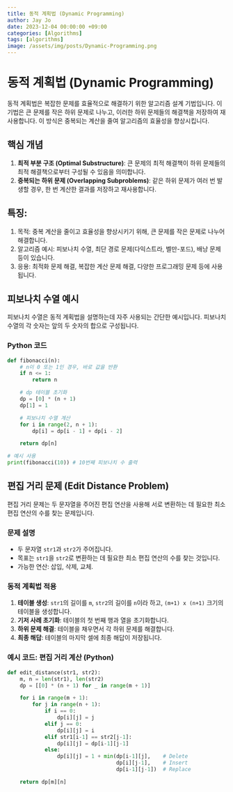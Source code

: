 ```yaml
---
title: 동적 계획법 (Dynamic Programming)
author: Jay Jo
date: 2023-12-04 00:00:00 +09:00
categories: [Algorithms]
tags: [algorithms]
image: /assets/img/posts/Dynamic-Programming.png
---
```


# 동적 계획법 (Dynamic Programming)

동적 계획법은 복잡한 문제를 효율적으로 해결하기 위한 알고리즘 설계 기법입니다. 이 기법은 큰 문제를 작은 하위 문제로 나누고, 이러한 하위 문제들의 해결책을 저장하여 재사용합니다. 이 방식은 중복되는 계산을 줄여 알고리즘의 효율성을 향상시킵니다.

## 핵심 개념
1. **최적 부분 구조 (Optimal Substructure)**: 큰 문제의 최적 해결책이 하위 문제들의 최적 해결책으로부터 구성될 수 있음을 의미합니다.
2. **중복되는 하위 문제 (Overlapping Subproblems)**: 같은 하위 문제가 여러 번 발생할 경우, 한 번 계산한 결과를 저장하고 재사용합니다.

## 특징:

1. 목적: 중복 계산을 줄이고 효율성을 향상시키기 위해, 큰 문제를 작은 문제로 나누어 해결합니다.
2. 알고리즘 예시: 피보나치 수열, 최단 경로 문제(다익스트라, 벨만-포드), 배낭 문제 등이 있습니다.
3. 응용: 최적화 문제 해결, 복잡한 계산 문제 해결, 다양한 프로그래밍 문제 등에 사용됩니다.

## 피보나치 수열 예시

피보나치 수열은 동적 계획법을 설명하는데 자주 사용되는 간단한 예시입니다. 피보나치 수열의 각 숫자는 앞의 두 숫자의 합으로 구성됩니다.

### Python 코드

```python
def fibonacci(n):
    # n이 0 또는 1인 경우, 바로 값을 반환
    if n <= 1:
        return n

    # dp 테이블 초기화
    dp = [0] * (n + 1)
    dp[1] = 1

    # 피보나치 수열 계산
    for i in range(2, n + 1):
        dp[i] = dp[i - 1] + dp[i - 2]

    return dp[n]

# 예시 사용
print(fibonacci(10)) # 10번째 피보나치 수 출력
```

## 편집 거리 문제 (Edit Distance Problem)

편집 거리 문제는 두 문자열을 주어진 편집 연산을 사용해 서로 변환하는 데 필요한 최소 편집 연산의 수를 찾는 문제입니다.

### 문제 설명

- 두 문자열 `str1`과 `str2`가 주어집니다.
- 목표는 `str1`을 `str2`로 변환하는 데 필요한 최소 편집 연산의 수를 찾는 것입니다.
- 가능한 연산: 삽입, 삭제, 교체.

### 동적 계획법 적용

1. **테이블 생성**: `str1`의 길이를 `m`, `str2`의 길이를 `n`이라 하고, `(m+1) x (n+1)` 크기의 테이블을 생성합니다.
2. **기저 사례 초기화**: 테이블의 첫 번째 행과 열을 초기화합니다.
3. **하위 문제 해결**: 테이블을 채우면서 각 하위 문제를 해결합니다.
4. **최종 해답**: 테이블의 마지막 셀에 최종 해답이 저장됩니다.

### 예시 코드: 편집 거리 계산 (Python)
```python
def edit_distance(str1, str2):
    m, n = len(str1), len(str2)
    dp = [[0] * (n + 1) for _ in range(m + 1)]

    for i in range(m + 1):
        for j in range(n + 1):
            if i == 0:
                dp[i][j] = j
            elif j == 0:
                dp[i][j] = i
            elif str1[i-1] == str2[j-1]:
                dp[i][j] = dp[i-1][j-1]
            else:
                dp[i][j] = 1 + min(dp[i-1][j],    # Delete
                                   dp[i][j-1],    # Insert
                                   dp[i-1][j-1])  # Replace

    return dp[m][n]
```
